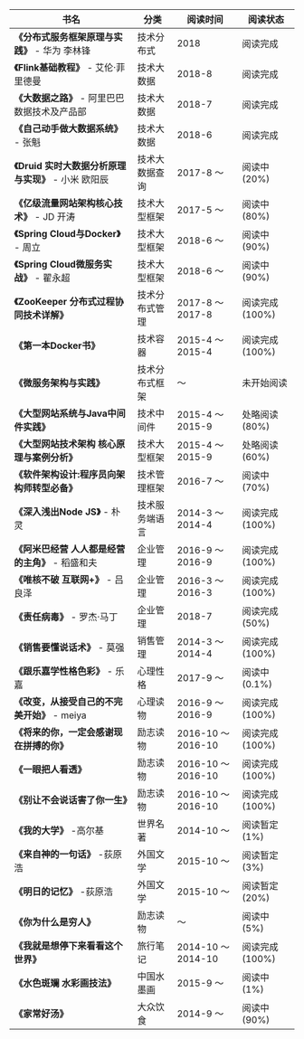 |书名|分类|阅读时间|阅读状态|
|--------|--------|--------|--------|
| **《分布式服务框架原理与实践》**       - 华为 李林锋| 技术分布式|        2018      |阅读完成|
| **《Flink基础教程》**       - 艾伦·菲里德曼| 技术大数据|        2018-8     |阅读完成|
| **《大数据之路》**       - 阿里巴巴数据技术及产品部 | 技术大数据|        2018-7     |阅读完成|
| **《自己动手做大数据系统》**       - 张魁 | 技术大数据|        2018-6     |阅读完成|
| **《Druid 实时大数据分析原理与实现》** - 小米 欧阳辰| 技术大数据查询|2017-8 ～ |阅读中(20%)|
| **《亿级流量网站架构核心技术》**       - JD 开涛   | 技术大型框架|2017-5 ～ |阅读中(80%)|
| **《Spring Cloud与Docker》**       - 周立   | 技术大型框架|2018-6 ～ |阅读中(90%)|
| **《Spring Cloud微服务实战》**       - 翟永超   | 技术大型框架|2018-6 ～ |阅读中(90%)|
| **《ZooKeeper 分布式过程协同技术详解》**          | 技术分布式管理|2017-8 ～ 2017-8|阅读完成(100%)|
| **《第一本Docker书》**                          | 技术容器|2015-4 ～ 2015-4|阅读完成(100%)|
| **《微服务架构与实践》**                          | 技术分布式框架|        ～      |未开始阅读|
| **《大型网站系统与Java中间件实践》**               | 技术中间件|2015-4 ～ 2015-9|处略阅读(80%)|
| **《大型网站技术架构 核心原理与案例分析》**         | 技术大型框架|2015-4 ～ 2015-9|处略阅读(60%)|
| **《软件架构设计:程序员向架构师转型必备》**         | 技术管理框架|2016-7 ～ |阅读中(70%)|
| **《深入浅出Node JS》**              - 朴灵      | 技术服务端语言|2014-3 ～ 2014-4 |阅读完成(100%)|
| **《阿米巴经营 人人都是经营的主角》**   - 稻盛和夫  | 企业管理|2016-9 ～ 2016-9|阅读完成(100%)|
| **《唯核不破 互联网+》**              - 吕良泽    | 企业管理|2016-3 ～ 2016-3|阅读完成(100%)|
| **《责任病毒》**              - 罗杰·马丁        | 企业管理|2018-7 |阅读完成(50%)|
| **《销售要懂说话术》**                - 莫强      | 销售管理|2014-3 ～ 2014-4|阅读完成(100%)|
| **《跟乐嘉学性格色彩》**              - 乐嘉      | 心理性格|2017-9 ～       |阅读中(0.1%)|
| **《改变，从接受自己的不完美开始》**    - meiya    | 心理读物|2016-9 ～ 2016-9|阅读完成(100%)|
| **《将来的你，一定会感谢现在拼搏的你》**           | 励志读物|2016-10 ～ 2016-10|阅读完成(100%)|
| **《一眼把人看透》**                            | 励志读物|2016-10 ～ 2016-10|阅读完成(100%)|
| **《别让不会说话害了你一生》**                    | 励志读物|2016-10 ～ 2016-10|阅读完成(100%)|
| **《我的大学》**                     -高尔基    | 世界名著|2014-10 ～ |阅读暂定(1%)|
| **《来自神的一句话》**                -荻原浩    | 外国文学|2015-10 ～ |阅读暂定(3%)|
| **《明日的记忆》**                   -荻原浩    | 外国文学|2015-10 ～ |阅读暂定(20%)|
| **《你为什么是穷人》**                          | 励志读物|        ～      |阅读中(5%)|
| **《我就是想停下来看看这个世界》**                | 旅行笔记| 2014-10 ～ 2014-10 |阅读完成(100%)|
| **《水色斑斓 水彩画技法》**                      | 中国水墨画|2015-9 ～|阅读中(1%)|
| **《家常好汤》**                                | 大众饮食|2014-9 ～|阅读中(90%)|